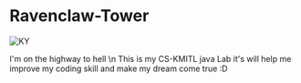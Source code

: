 # Ravenclaw-Tower
![KY](https://cdna.artstation.com/p/assets/images/images/013/374/392/large/colin-cody-waters-ztyd8b.jpg?1539288381)

I'm on the highway to hell \n
This is my CS-KMITL java Lab it's will help me improve my coding skill and make my dream come true :D
